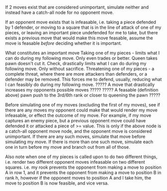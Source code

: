 If 2 moves exist that are considered unimportant, simulate neither and instead have a catch-all node for no opponent move.

If an opponent move exists that is infeasable, i.e. taking a piece defended by 1 defender, or moving to a square that is in the line of attack of one of my pieces, or leaving an important piece undefended for me to take, but there exists a previous move that would make this move feasable, assume the move is feasable *before* deciding whether it is important.

What constitutes an important move
	Taking one of my pieces - limits what I can do during my following move. Only even trades or better. Queen takes pawn doesn't cut it.
	Check, drastically limits what I can do during my following move. Only without sacrifice. 
	Threatening one of my pieces - a complete threat, where there are more attackers than defenders, or a defender may be removed. This forces me to defend, usually, reducing what I can feasibly do during my following move.
	????? A move that drastically increases my opponents possible moves ?????
	????? A feasable (definition above) pawn push to the 3rd/6th rank or closer to queening the pawn ?????


Before simulating one of my moves (excluding the first of my moves), see if there are any moves my opponent could make that would render my move infeasable, or effect the outcome of my move. For example, if my move captures an enemy piece, but a previous opponent move could have defended it or attacked a piece of >= value. This is only if the above node is a catch-all opponent move node, and the opponent move is considered unimportant. If there are any such moves, simulate that move before simulating my move. If there is more than one such move, simulate each one in turn before my move and branch out from all of those.

Also note when one of my pieces is called upon to do two different things, i.e. render two different opponent moves infeasable on two different squares. i.e. my rook prevents the opponent from making a move to position A in row 1, and it prevents the opponent from making a move to position B in rank h, however if the opponent moves to position A and I take him, the move to position B is now feasible, and vice versa.
